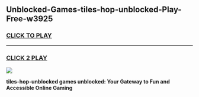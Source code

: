 
## Unblocked-Games-tiles-hop-unblocked-Play-Free-w3925
<h3>
<a href="https://premium76.site?title=tiles-hop-unblocked&ref=19M">CLICK TO PLAY</a></h3>
<hr>

<h3>
<a href="https://premium76.site?title=tiles-hop-unblocked&ref=19M">CLICK 2 PLAY</a>
  
</h3>

<a href="https://premium76.site?title=tiles-hop-unblocked&ref=19M"><img src="https://clearcache.store/games.png"></a>


**tiles-hop-unblocked games unblocked: Your Gateway to Fun and Accessible Online Gaming**
